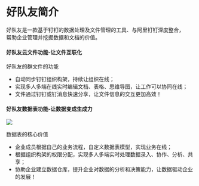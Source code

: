 # **好队友简介**

好队友是一款基于钉钉的数据处理及文件管理的工具、与阿里钉钉深度整合，  
帮助企业管理并挖掘数据和文档的价值。

#### 好队友云文件功能-让文件互联化



好队友的群文件的功能

* 自动同步钉钉组织构架，持续让组织在线；
* 实现多人多端在线实时编辑文档、表格、思维导图，让工作可以协同在线；
* 文件通过钉钉或钉消息快速分享，让文件信息的交互更加高效！

#### 好队友数据表功能-让数据变成生成力

![](/assets/4646)

数据表的核心价值

* 企业成员根据自己的业务流程，自定义数据表模型，实现业务在线；
* 根据组织构架的权限分配，实现多人多端实时处理数据录入、协作、分析、共享；
* 协助企业建立数据仓库，提升企业对数据的分析和决策能力，让数据驱动企业的发展！




